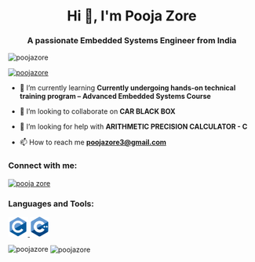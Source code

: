 <h1 align="center">Hi 👋, I'm Pooja Zore</h1>
<h3 align="center">A passionate Embedded Systems Engineer from India</h3>

<p align="left"> <img src="https://komarev.com/ghpvc/?username=poojazore&label=Profile%20views&color=0e75b6&style=flat" alt="poojazore" /> </p>

<p align="left"> <a href="https://github.com/ryo-ma/github-profile-trophy"><img src="https://github-profile-trophy.vercel.app/?username=poojazore" alt="poojazore" /></a> </p>

- 🌱 I’m currently learning **Currently undergoing hands-on technical training program – Advanced Embedded Systems Course**

- 👯 I’m looking to collaborate on **CAR BLACK BOX**

- 🤝 I’m looking for help with **ARITHMETIC PRECISION CALCULATOR - C**

- 📫 How to reach me **poojazore3@gmail.com**

<h3 align="left">Connect with me:</h3>
<p align="left">
<a href="https://linkedin.com/in/pooja zore" target="blank"><img align="center" src="https://raw.githubusercontent.com/rahuldkjain/github-profile-readme-generator/master/src/images/icons/Social/linked-in-alt.svg" alt="pooja zore" height="30" width="40" /></a>
</p>

<h3 align="left">Languages and Tools:</h3>
<p align="left"> <a href="https://www.cprogramming.com/" target="_blank" rel="noreferrer"> <img src="https://raw.githubusercontent.com/devicons/devicon/master/icons/c/c-original.svg" alt="c" width="40" height="40"/> </a> <a href="https://www.w3schools.com/cpp/" target="_blank" rel="noreferrer"> <img src="https://raw.githubusercontent.com/devicons/devicon/master/icons/cplusplus/cplusplus-original.svg" alt="cplusplus" width="40" height="40"/> </a> </p>

<p><img align="left" src="https://github-readme-stats.vercel.app/api/top-langs?username=poojazore&show_icons=true&locale=en&layout=compact" alt="poojazore" /></p>

<p>&nbsp;<img align="center" src="https://github-readme-stats.vercel.app/api?username=poojazore&show_icons=true&locale=en" alt="poojazore" /></p>
